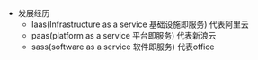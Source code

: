 - 发展经历
  - Iaas(Infrastructure as a service 基础设施即服务) 代表阿里云
  - paas(platform as a service 平台即服务) 代表新浪云
  - sass(software as a service 软件即服务) 代表office
